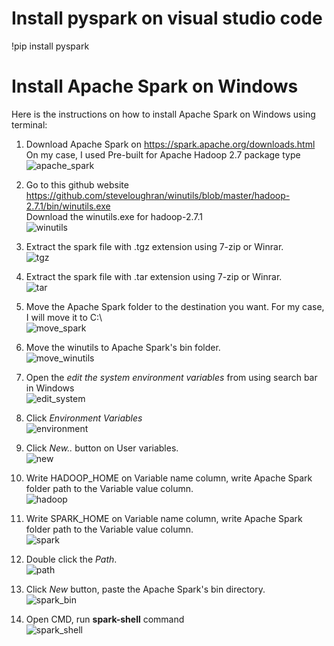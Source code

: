 # Install pyspark on visual studio code

!pip install pyspark

# Install Apache Spark on Windows

Here is the instructions on how to install Apache Spark on Windows using terminal:
1. Download Apache Spark on https://spark.apache.org/downloads.html <br>
    On my case, I used Pre-built for Apache Hadoop 2.7 package type <br>
    ![apache_spark](/spark_guide/download_apache_spark.png) <br>

2. Go to this github website https://github.com/steveloughran/winutils/blob/master/hadoop-2.7.1/bin/winutils.exe <br>
    Download the winutils.exe for hadoop-2.7.1 <br>
    ![winutils](/spark_guide/download_winutils.png) <br>

3. Extract the spark file with .tgz extension using 7-zip or Winrar. <br>
![tgz](/spark_guide/extract_tgz.png) <br>

4. Extract the spark file with .tar extension using 7-zip or Winrar. <br>
![tar](/spark_guide/extract_tar.png) <br>

5. Move the Apache Spark folder to the destination you want. For my case, I will move it to C:\ <br>
![move_spark](/spark_guide/move_to_C.png) <br>

6. Move the winutils to Apache Spark's bin folder. <br>
![move_winutils](/spark_guide/move_winutils.png) <br>

7. Open the *edit the system environment variables* from using search bar in Windows <br>
![edit_system](/spark_guide/edit.png) <br>

8. Click *Environment Variables* <br>
![environment](/spark_guide/edit_environment.png) <br>

9. Click *New..* button on User variables. <br>
![new](/spark_guide/click_new.png) <br>

10. Write HADOOP_HOME on Variable name column, write Apache Spark folder path to the Variable value column. <br>
![hadoop](/spark_guide/edit_hadoop.png) <br>

11. Write SPARK_HOME on Variable name column, write Apache Spark folder path to the Variable value column. <br>
![spark](/spark_guide/edit_spark.png) <br>

12. Double click the *Path*. <br>
![path](/spark_guide/path.png) <br>

13. Click *New* button, paste the Apache Spark's bin directory. <br>
![spark_bin](/spark_guide/spark_bin.png) <br>

14. Open CMD, run **spark-shell** command <br>
![spark_shell](/spark_guide/spark_run.png) <br>